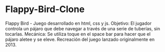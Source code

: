 # Flappy-Bird-Clone
Flappy Bird - Juego desarrollado en html, css y js. Objetivo: El jugador controla un pájaro que debe navegar a través de una serie de tuberías, sin tocarlas.  Mecánica: Se utiliza toque en el space bar para hacer que el pájaro aletee y se eleve. Recreación del juego lanzado originalmente en 2013.
